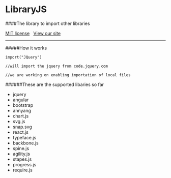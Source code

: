 LibraryJS
=========

####The library to import other libraries


[MIT license](LICENSE "The MIT license")  &nbsp;       [View our site](http://libraryjs.github.io/LibraryJS/ "Our Homepage")

-----

#####How it works



```
import("JQuery")

//will import the jquery from code.jquery.com

//we are working on enabling importation of local files

```
######These are the supported libaries so far



*   jquery
*   angular
*   bootstrap
*   annyang
*   chart.js
*   svg.js
*   snap.svg
*   react.js
*   typeface.js
*   backbone.js
*   spine.js
*   agility.js
*   stapes.js
*   progress.js
*   require.js
